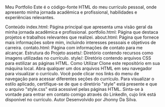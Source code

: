 Meu Portfolio
Este é o código-fonte HTML do meu currículo pessoal, onde apresento minha jornada acadêmica e profissional, habilidades e experiências relevantes.

Conteúdo
index.html: Página principal que apresenta uma visão geral da minha jornada acadêmica e profissional.
portfolio.html: Página que destaca projetos e trabalhos relevantes que realizei.
about.html: Página que fornece mais informações sobre mim, incluindo interesses pessoais e objetivos de carreira.
contato.html: Página com informações de contato para me alcançar.
Estrutura do Projeto
assets/: Diretório contendo recursos como imagens utilizadas no currículo.
style/: Diretório contendo arquivos CSS para estilizar as páginas HTML.
Como Utilizar
Clone este repositório em sua máquina local.
Abra qualquer um dos arquivos HTML em seu navegador para visualizar o currículo.
Você pode clicar nos links do menu de navegação para acessar diferentes seções do currículo.
Para visualizar o estilo aplicado, certifique-se de que o diretório "style" está presente e que o arquivo "style.css" está acessível pelas páginas HTML.
Sinta-se à vontade para entrar em contato comigo através do LinkedIn, cujo link está disponível no currículo.
Autor
Desenvolvido por Jhonny Da Silva.
